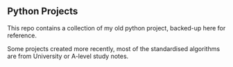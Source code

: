## Python Projects

This repo contains a collection of my old python project, backed-up here for reference.

Some projects created more recently, most of the standardised algorithms are from University or A-level study notes.
